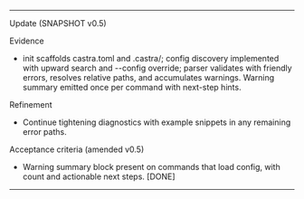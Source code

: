 
---
Update (SNAPSHOT v0.5)

Evidence
- init scaffolds castra.toml and .castra/; config discovery implemented with upward search and --config override; parser validates with friendly errors, resolves relative paths, and accumulates warnings. Warning summary emitted once per command with next-step hints.

Refinement
- Continue tightening diagnostics with example snippets in any remaining error paths.

Acceptance criteria (amended v0.5)
- Warning summary block present on commands that load config, with count and actionable next steps. [DONE]


---

